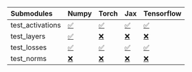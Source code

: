 | Submodules       | Numpy                                                                                                                           | Torch                                                                                                                           | Jax                                                                                                                             | Tensorflow                                                                                                                      |
|:-----------------|:--------------------------------------------------------------------------------------------------------------------------------|:--------------------------------------------------------------------------------------------------------------------------------|:--------------------------------------------------------------------------------------------------------------------------------|:--------------------------------------------------------------------------------------------------------------------------------|
| test_activations | <a href="https://github.com/unifyai/ivy/runs/8169321686?check_suite_focus=true" rel="noopener noreferrer" target="_blank">✅</a> | <a href="https://github.com/unifyai/ivy/runs/8169321812?check_suite_focus=true" rel="noopener noreferrer" target="_blank">✅</a> | <a href="https://github.com/unifyai/ivy/runs/8169321963?check_suite_focus=true" rel="noopener noreferrer" target="_blank">✅</a> | <a href="https://github.com/unifyai/ivy/runs/8169322112?check_suite_focus=true" rel="noopener noreferrer" target="_blank">✅</a> |
| test_layers      | <a href="https://github.com/unifyai/ivy/runs/8169321729?check_suite_focus=true" rel="noopener noreferrer" target="_blank">✅</a> | <a href="https://github.com/unifyai/ivy/runs/8169321840?check_suite_focus=true" rel="noopener noreferrer" target="_blank">❌</a> | <a href="https://github.com/unifyai/ivy/runs/8169321992?check_suite_focus=true" rel="noopener noreferrer" target="_blank">❌</a> | <a href="https://github.com/unifyai/ivy/runs/8169322141?check_suite_focus=true" rel="noopener noreferrer" target="_blank">❌</a> |
| test_losses      | <a href="https://github.com/unifyai/ivy/runs/8169321755?check_suite_focus=true" rel="noopener noreferrer" target="_blank">✅</a> | <a href="https://github.com/unifyai/ivy/runs/8169321883?check_suite_focus=true" rel="noopener noreferrer" target="_blank">✅</a> | <a href="https://github.com/unifyai/ivy/runs/8169322043?check_suite_focus=true" rel="noopener noreferrer" target="_blank">✅</a> | <a href="https://github.com/unifyai/ivy/runs/8169322170?check_suite_focus=true" rel="noopener noreferrer" target="_blank">✅</a> |
| test_norms       | <a href="https://github.com/unifyai/ivy/runs/8169321785?check_suite_focus=true" rel="noopener noreferrer" target="_blank">❌</a> | <a href="https://github.com/unifyai/ivy/runs/8169321927?check_suite_focus=true" rel="noopener noreferrer" target="_blank">❌</a> | <a href="https://github.com/unifyai/ivy/runs/8169322075?check_suite_focus=true" rel="noopener noreferrer" target="_blank">❌</a> | <a href="https://github.com/unifyai/ivy/runs/8169322202?check_suite_focus=true" rel="noopener noreferrer" target="_blank">❌</a> |